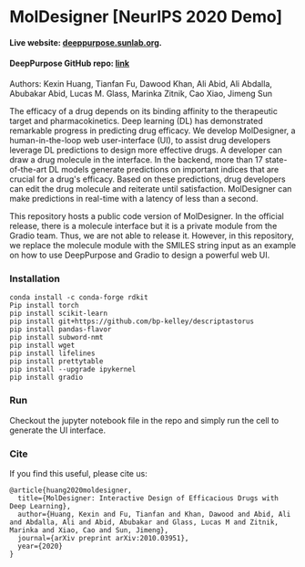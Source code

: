 # MolDesigner \[NeurIPS 2020 Demo\]

#### Live website: [deeppurpose.sunlab.org](deeppurpose.sunlab.org).
#### DeepPurpose GitHub repo: [link](https://github.com/kexinhuang12345/DeepPurpose)

Authors: Kexin Huang, Tianfan Fu, Dawood Khan, Ali Abid, Ali Abdalla, Abubakar Abid, Lucas M. Glass, Marinka Zitnik, Cao Xiao, Jimeng Sun

The efficacy of a drug depends on its binding affinity to the therapeutic target and pharmacokinetics. Deep learning (DL) has demonstrated remarkable progress in predicting drug efficacy. We develop MolDesigner, a human-in-the-loop web user-interface (UI), to assist drug developers leverage DL predictions to design more effective drugs. A developer can draw a drug molecule in the interface. In the backend, more than 17 state-of-the-art DL models generate predictions on important indices that are crucial for a drug's efficacy. Based on these predictions, drug developers can edit the drug molecule and reiterate until satisfaction. MolDesigner can make predictions in real-time with a latency of less than a second.

This repository hosts a public code version of MolDesigner. In the official release, there is a molecule interface but it is a private module from the Gradio team. Thus, we are not able to release it. However, in this repository, we replace the molecule module with the SMILES string input as an example on how to use DeepPurpose and Gradio to design a powerful web UI. 

### Installation
```
conda install -c conda-forge rdkit
Pip install torch
pip install scikit-learn
pip install git+https://github.com/bp-kelley/descriptastorus
pip install pandas-flavor
pip install subword-nmt
pip install wget
pip install lifelines
pip install prettytable
pip install --upgrade ipykernel
pip install gradio
```

### Run

Checkout the jupyter notebook file in the repo and simply run the cell to generate the UI interface.

### Cite

If you find this useful, please cite us:

```
@article{huang2020moldesigner,
  title={MolDesigner: Interactive Design of Efficacious Drugs with Deep Learning},
  author={Huang, Kexin and Fu, Tianfan and Khan, Dawood and Abid, Ali and Abdalla, Ali and Abid, Abubakar and Glass, Lucas M and Zitnik, Marinka and Xiao, Cao and Sun, Jimeng},
  journal={arXiv preprint arXiv:2010.03951},
  year={2020}
}
```
